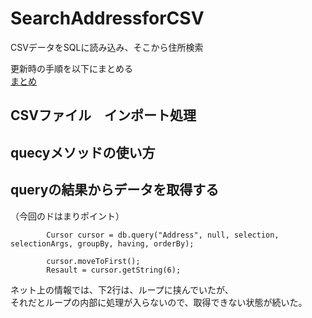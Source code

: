 # SearchAddressforCSV  
CSVデータをSQLに読み込み、そこから住所検索

更新時の手順を以下にまとめる  
[まとめ](doc/データベース更新手順.xlsx)



## CSVファイル　インポート処理

## quecyメソッドの使い方

## queryの結果からデータを取得する  
（今回のドはまりポイント）

            Cursor cursor = db.query("Address", null, selection, selectionArgs, groupBy, having, orderBy);

            cursor.moveToFirst();
            Resault = cursor.getString(6);
            
ネット上の情報では、下2行は、ループに挟んでいたが、  
それだとループの内部に処理が入らないので、取得できない状態が続いた。
